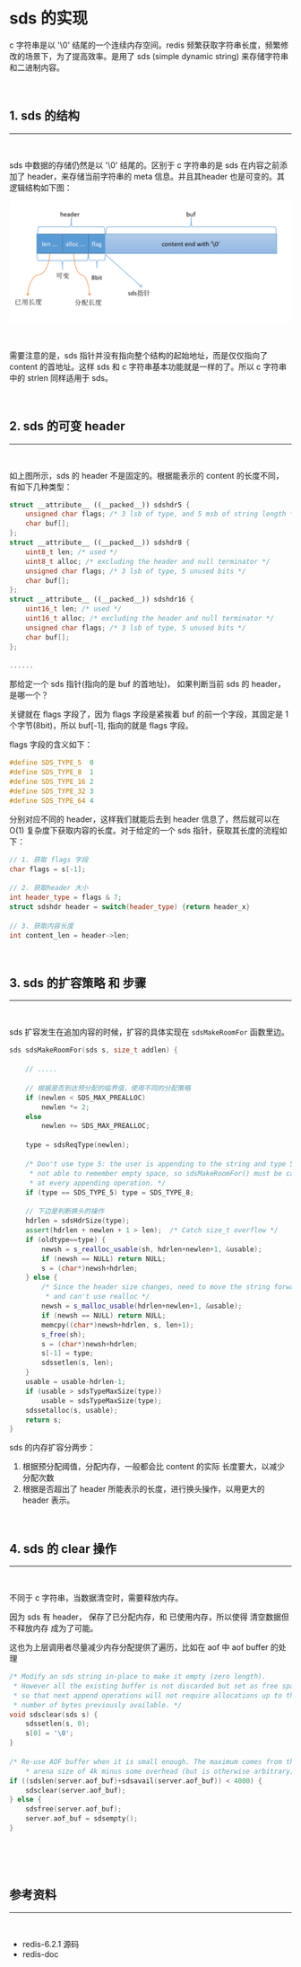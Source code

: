 # sds 的实现

c 字符串是以 '\0' 结尾的一个连续内存空间。redis 频繁获取字符串长度，频繁修改的场景下，为了提高效率。是用了 sds (simple dynamic string) 来存储字符串和二进制内容。

<br>

## 1. sds 的结构
----
<br>

sds 中数据的存储仍然是以 '\0' 结尾的。区别于 c 字符串的是 sds 在内容之前添加了 header，来存储当前字符串的 meta 信息。并且其header 也是可变的。其逻辑结构如下图：

![sda](resources/redis_sds.png)

<br>

需要注意的是，sds 指针并没有指向整个结构的起始地址，而是仅仅指向了 content 的首地址。这样 sds 和 c 字符串基本功能就是一样的了。所以 c 字符串中的 strlen 同样适用于 sds。


<br>

## 2. sds 的可变 header
----
<br>

如上图所示，sds 的 header 不是固定的。根据能表示的 content 的长度不同， 有如下几种类型：

``` cpp
struct __attribute__ ((__packed__)) sdshdr5 {
    unsigned char flags; /* 3 lsb of type, and 5 msb of string length */
    char buf[];
};
struct __attribute__ ((__packed__)) sdshdr8 {
    uint8_t len; /* used */
    uint8_t alloc; /* excluding the header and null terminator */
    unsigned char flags; /* 3 lsb of type, 5 unused bits */
    char buf[];
};
struct __attribute__ ((__packed__)) sdshdr16 {
    uint16_t len; /* used */
    uint16_t alloc; /* excluding the header and null terminator */
    unsigned char flags; /* 3 lsb of type, 5 unused bits */
    char buf[];
};

......
```

那给定一个 sds 指针(指向的是 buf 的首地址)， 如果判断当前 sds 的 header，是哪一个？

关键就在 flags 字段了，因为 flags 字段是紧挨着 buf 的前一个字段，其固定是 1个字节(8bit)，所以 buf[-1], 指向的就是 flags 字段。

flags 字段的含义如下：

``` cpp
#define SDS_TYPE_5  0
#define SDS_TYPE_8  1
#define SDS_TYPE_16 2
#define SDS_TYPE_32 3
#define SDS_TYPE_64 4
```

分别对应不同的 header，这样我们就能后去到 header 信息了，然后就可以在 O(1) 复杂度下获取内容的长度。对于给定的一个 sds 指针，获取其长度的流程如下：

``` cpp
// 1. 获取 flags 字段
char flags = s[-1];

// 2. 获取header 大小
int header_type = flags & 7;
struct sdshdr header = switch(header_type) {return header_x}

// 3. 获取内容长度
int content_len = header->len;

```


<br>

## 3. sds 的扩容策略 和 步骤
----
<br>

sds 扩容发生在追加内容的时候，扩容的具体实现在 ```sdsMakeRoomFor``` 函数里边。

``` cpp
sds sdsMakeRoomFor(sds s, size_t addlen) {

    // .....

    // 根据是否到达预分配的临界值，使用不同的分配策略
    if (newlen < SDS_MAX_PREALLOC)
        newlen *= 2;
    else
        newlen += SDS_MAX_PREALLOC;

    type = sdsReqType(newlen);

    /* Don't use type 5: the user is appending to the string and type 5 is
     * not able to remember empty space, so sdsMakeRoomFor() must be called
     * at every appending operation. */
    if (type == SDS_TYPE_5) type = SDS_TYPE_8;

    // 下边是判断换头的操作
    hdrlen = sdsHdrSize(type);
    assert(hdrlen + newlen + 1 > len);  /* Catch size_t overflow */
    if (oldtype==type) {
        newsh = s_realloc_usable(sh, hdrlen+newlen+1, &usable);
        if (newsh == NULL) return NULL;
        s = (char*)newsh+hdrlen;
    } else {
        /* Since the header size changes, need to move the string forward,
         * and can't use realloc */
        newsh = s_malloc_usable(hdrlen+newlen+1, &usable);
        if (newsh == NULL) return NULL;
        memcpy((char*)newsh+hdrlen, s, len+1);
        s_free(sh);
        s = (char*)newsh+hdrlen;
        s[-1] = type;
        sdssetlen(s, len);
    }
    usable = usable-hdrlen-1;
    if (usable > sdsTypeMaxSize(type))
        usable = sdsTypeMaxSize(type);
    sdssetalloc(s, usable);
    return s;
}
```

sds 的内存扩容分两步：

1. 根据预分配阈值，分配内存，一般都会比 content 的实际 长度要大，以减少分配次数
2. 根据是否超出了 header 所能表示的长度，进行换头操作，以用更大的 header 表示。

<br>

## 4. sds 的 clear 操作
----
<br>

不同于 c 字符串，当数据清空时，需要释放内存。

因为 sds 有 header， 保存了已分配内存，和 已使用内存，所以使得 清空数据但不释放内存 成为了可能。

这也为上层调用者尽量减少内存分配提供了遍历，比如在 aof 中 aof buffer 的处理

``` cpp
/* Modify an sds string in-place to make it empty (zero length).
 * However all the existing buffer is not discarded but set as free space
 * so that next append operations will not require allocations up to the
 * number of bytes previously available. */
void sdsclear(sds s) {
    sdssetlen(s, 0);
    s[0] = '\0';
}

/* Re-use AOF buffer when it is small enough. The maximum comes from the
    * arena size of 4k minus some overhead (but is otherwise arbitrary). */
if ((sdslen(server.aof_buf)+sdsavail(server.aof_buf)) < 4000) {
    sdsclear(server.aof_buf);
} else {
    sdsfree(server.aof_buf);
    server.aof_buf = sdsempty();
}
```


<br><br><br>

## 参考资料
----
<br>

* redis-6.2.1 源码
* redis-doc